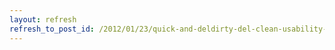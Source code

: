 ```yaml
---
layout: refresh
refresh_to_post_id: /2012/01/23/quick-and-deldirty-del-clean-usability-rapid-prototyping-with-bootstrap-shaun-ellis
---
```

